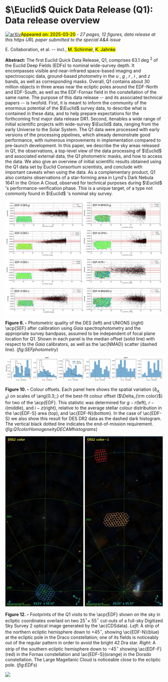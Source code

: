 <div class="macros" style="visibility:hidden;">
$\newcommand{\ensuremath}{}$
$\newcommand{\xspace}{}$
$\newcommand{\object}[1]{\texttt{#1}}$
$\newcommand{\farcs}{{.}''}$
$\newcommand{\farcm}{{.}'}$
$\newcommand{\arcsec}{''}$
$\newcommand{\arcmin}{'}$
$\newcommand{\ion}[2]{#1#2}$
$\newcommand{\textsc}[1]{\textrm{#1}}$
$\newcommand{\hl}[1]{\textrm{#1}}$
$\newcommand{\footnote}[1]{}$
$\newcommand{\DS}[1]{ {\color{violet}(Douglas: #1)}}$
$\newcommand{\pz}{\phantom{0}}$
$\newcommand{\ps}{\phantom{-}}$
$\newcommand{\orcid}[1]$</div>



<div id="title">

# $\Euclid$ Quick Data Release (Q1): Data release overview

</div>
<div id="comments">

[![arXiv](https://img.shields.io/badge/arXiv-2503.15302-b31b1b.svg)](https://arxiv.org/abs/2503.15302)<mark>Appeared on: 2025-03-20</mark> -  _27 pages, 12 figures, data release at this https URL paper submitted to the special A&A issue_

</div>
<div id="authors">

E. Collaboration, et al. -- incl., <mark>M. Schirmer</mark>, <mark>K. Jahnke</mark>

</div>
<div id="abstract">

**Abstract:** The first Euclid Quick Data Release, Q1, comprises 63.1 deg $^2$ of the Euclid Deep Fields (EDFs) to nominal wide-survey depth. It encompasses visible and near-infrared space-based imaging and spectroscopic data, ground-based photometry in the $u$ , $g$ , $r$ , $i$ , and $z$ bands, as well as corresponding masks. Overall, Q1 contains about 30 million objects in three areas near the ecliptic poles around the EDF-North and EDF-South, as well as the EDF-Fornax field in the constellation of the same name. The purpose of this data release -- and its associated technical papers -- is twofold. First, it is meant to inform the community of the enormous potential of the $\Euclid$ survey data, to describe what is contained in these data, and to help prepare expectations for the forthcoming first major data release DR1. Second, itenables a wide range of initial scientific projects with wide-survey $\Euclid$ data, ranging from the early Universe to the Solar System. The Q1 data were processed with early versions of the processing pipelines, which already demonstrate good performance, with numerous improvements in implementation compared to pre-launch development. In this paper, we describe the sky areas released in Q1, the observations, a top-level view of the data processing of $\Euclid$ and associated external data, the Q1 photometric masks, and how to access the data. We also give an overview of initial scientific results obtained using the Q1 data set by Euclid Consortium scientists, and conclude with important caveats when using the data. As a complementary product, Q1 also contains observations of a star-forming area in Lynd's Dark Nebula 1641 in the Orion A Cloud, observed for technical purposes during $\Euclid$ 's performance-verification phase. This is a unique target, of a type not commonly found in $\Euclid$ 's nominal sky survey.

</div>

<div id="div_fig1">

<img src="tmp_2503.15302/./figures/SEFphotometry.png" alt="Fig6" width="100%"/>

**Figure 6. -** Photometric quality of the DES (left) and UNIONS (right) \acp{SEF} after calibration using _Gaia_ spectrophotometry and the appropriate survey bandpass, assumed to be independent of focal plane location for Q1.  Shown in each panel is the median offset (solid line) with respect to the _Gaia_ calibrators, as well as the \ac{NMAD} scatter (dashed line).  (*fig:SEFphotometry*)

</div>
<div id="div_fig2">

<img src="tmp_2503.15302/./figures/EXTQ1dataReleaseFigures/summary_Q1_DES.png" alt="Fig10.1" width="50%"/><img src="tmp_2503.15302/./figures/EXTQ1dataReleaseFigures/summary_Q1_EDFN.png" alt="Fig10.2" width="50%"/>

**Figure 10. -** Colour offsets.  Each panel here shows the spatial variation ($\partial_{\alpha,
    \delta}$) on scales of \ang{0.3;;} of the best-fit colour offset
    ($\Delta_{\rm color}$) for two of the \acp{EDF}. This
    statistic was determined for $g-r$(left), $r-i$(middle), and $i-z$(right),
    relative to the average stellar colour distribution in the \ac{EDF-S} area
    (top), and \ac{EDF-N}(bottom). In the case of \ac{EDF-S} we also show this
    result for DES DR2 data as the dashed dark histogram. The vertical black
    dotted line indicates the end-of-mission requirement. (*fig:Q1colorHomogeneityDECAMhistograms*)

</div>
<div id="div_fig3">

<img src="tmp_2503.15302/./figures/EDF-2panels.png" alt="Fig12" width="100%"/>

**Figure 12. -** Footprints of the Q1 visits to the \acp{EDF} shown on the sky in ecliptic coordinates overlaid on two 25$^\circ$$\times$ 55$^\circ$ cut-outs of a full-sky Digitized Sky Survey 2 optical image generated by the \ac{CDSdata}.
    _Left_: A strip of the northern ecliptic hemisphere down to $+45^\circ$, showing \ac{EDF-N}(blue) at the ecliptic pole in the Draco constellation; one of its fields is noticeably out of the regular pattern in order to avoid the bright 42 Dra star. _Right_: A strip of the southern ecliptic hemisphere down to $-45^\circ$ showing \ac{EDF-F}(red) in the Fornax constellation and \ac{EDF-S}(orange) in the Dorado constellation.  The Large Magellanic Cloud is noticeable close to the ecliptic pole. (*fig:EDFs*)

</div><div id="qrcode"><img src=https://api.qrserver.com/v1/create-qr-code/?size=100x100&data="https://arxiv.org/abs/2503.15302"></div>